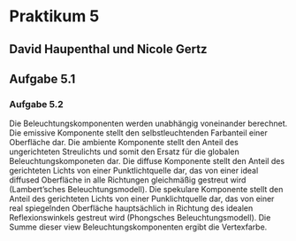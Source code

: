 # Praktikum 5
## David Haupenthal und Nicole Gertz

## Aufgabe 5.1

### Aufgabe 5.2

Die Beleuchtungskomponenten werden unabhängig voneinander berechnet. Die emissive Komponente stellt den selbstleuchtenden Farbanteil einer Oberfläche dar. Die ambiente Komponente stellt den Anteil des ungerichteten Streulichts und somit den Ersatz für die globalen Beleuchtungskomponeten dar. Die diffuse Komponente stellt den Anteil des gerichteten Lichts von einer Punktlichtquelle dar, das von einer ideal diffused Oberfläche in alle Richtungen gleichmäßig gestreut wird (Lambert’sches Beleuchtungsmodell). Die spekulare Komponente stellt den Anteil des gerichteten Lichts von einer Punklichtquelle dar, das von einer real spiegelnden Oberfläche hauptsächlich in Richtung des idealen Reflexionswinkels gestreut wird (Phongsches Beleuchtungsmodell). Die Summe dieser view Beleuchtungskomponenten ergibt die Vertexfarbe.
